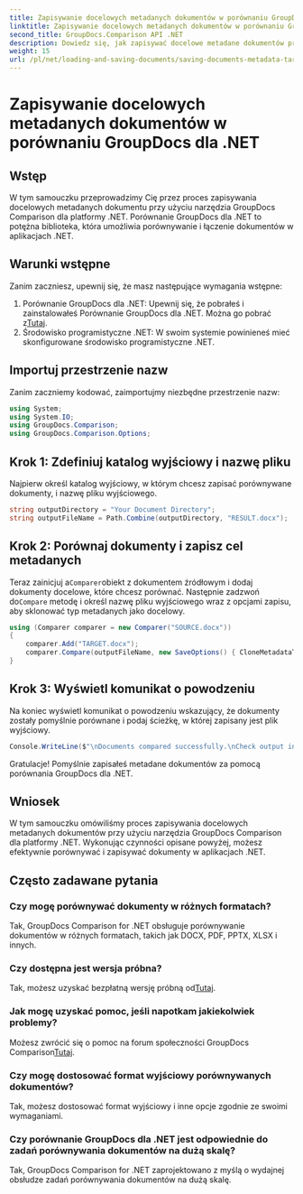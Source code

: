 ```yaml
---
title: Zapisywanie docelowych metadanych dokumentów w porównaniu GroupDocs dla .NET
linktitle: Zapisywanie docelowych metadanych dokumentów w porównaniu GroupDocs dla .NET
second_title: GroupDocs.Comparison API .NET
description: Dowiedz się, jak zapisywać docelowe metadane dokumentów przy użyciu porównania GroupDocs dla platformy .NET. Proste kroki umożliwiające efektywne porównywanie dokumentów w aplikacjach .NET.
weight: 15
url: /pl/net/loading-and-saving-documents/saving-documents-metadata-target/
---
```


# Zapisywanie docelowych metadanych dokumentów w porównaniu GroupDocs dla .NET

## Wstęp
W tym samouczku przeprowadzimy Cię przez proces zapisywania docelowych metadanych dokumentu przy użyciu narzędzia GroupDocs Comparison dla platformy .NET. Porównanie GroupDocs dla .NET to potężna biblioteka, która umożliwia porównywanie i łączenie dokumentów w aplikacjach .NET.
## Warunki wstępne
Zanim zaczniesz, upewnij się, że masz następujące wymagania wstępne:
1.  Porównanie GroupDocs dla .NET: Upewnij się, że pobrałeś i zainstalowałeś Porównanie GroupDocs dla .NET. Można go pobrać z[Tutaj](https://releases.groupdocs.com/comparison/net/).
2. Środowisko programistyczne .NET: W swoim systemie powinieneś mieć skonfigurowane środowisko programistyczne .NET.

## Importuj przestrzenie nazw
Zanim zaczniemy kodować, zaimportujmy niezbędne przestrzenie nazw:
```csharp
using System;
using System.IO;
using GroupDocs.Comparison;
using GroupDocs.Comparison.Options;
```
## Krok 1: Zdefiniuj katalog wyjściowy i nazwę pliku
Najpierw określ katalog wyjściowy, w którym chcesz zapisać porównywane dokumenty, i nazwę pliku wyjściowego.
```csharp
string outputDirectory = "Your Document Directory";
string outputFileName = Path.Combine(outputDirectory, "RESULT.docx");
```
## Krok 2: Porównaj dokumenty i zapisz cel metadanych
 Teraz zainicjuj a`Comparer`obiekt z dokumentem źródłowym i dodaj dokumenty docelowe, które chcesz porównać. Następnie zadzwoń do`Compare` metodę i określ nazwę pliku wyjściowego wraz z opcjami zapisu, aby sklonować typ metadanych jako docelowy.
```csharp
using (Comparer comparer = new Comparer("SOURCE.docx"))
{
    comparer.Add("TARGET.docx");
    comparer.Compare(outputFileName, new SaveOptions() { CloneMetadataType = MetadataType.Target });
}
```
## Krok 3: Wyświetl komunikat o powodzeniu
Na koniec wyświetl komunikat o powodzeniu wskazujący, że dokumenty zostały pomyślnie porównane i podaj ścieżkę, w której zapisany jest plik wyjściowy.
```csharp
Console.WriteLine($"\nDocuments compared successfully.\nCheck output in {outputDirectory}.");
```
Gratulacje! Pomyślnie zapisałeś metadane dokumentów za pomocą porównania GroupDocs dla .NET.

## Wniosek
W tym samouczku omówiliśmy proces zapisywania docelowych metadanych dokumentów przy użyciu narzędzia GroupDocs Comparison dla platformy .NET. Wykonując czynności opisane powyżej, możesz efektywnie porównywać i zapisywać dokumenty w aplikacjach .NET.
## Często zadawane pytania
### Czy mogę porównywać dokumenty w różnych formatach?
Tak, GroupDocs Comparison for .NET obsługuje porównywanie dokumentów w różnych formatach, takich jak DOCX, PDF, PPTX, XLSX i innych.
### Czy dostępna jest wersja próbna?
 Tak, możesz uzyskać bezpłatną wersję próbną od[Tutaj](https://releases.groupdocs.com/).
### Jak mogę uzyskać pomoc, jeśli napotkam jakiekolwiek problemy?
 Możesz zwrócić się o pomoc na forum społeczności GroupDocs Comparison[Tutaj](https://forum.groupdocs.com/c/comparison/12).
### Czy mogę dostosować format wyjściowy porównywanych dokumentów?
Tak, możesz dostosować format wyjściowy i inne opcje zgodnie ze swoimi wymaganiami.
### Czy porównanie GroupDocs dla .NET jest odpowiednie do zadań porównywania dokumentów na dużą skalę?
Tak, GroupDocs Comparison for .NET zaprojektowano z myślą o wydajnej obsłudze zadań porównywania dokumentów na dużą skalę.